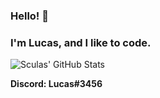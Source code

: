 ### Hello! 👋
### I'm Lucas, and I like to code.

![Sculas' GitHub Stats](https://github-readme-stats.vercel.app/api?username=lucaskyy)

**Discord: Lucas#3456**
